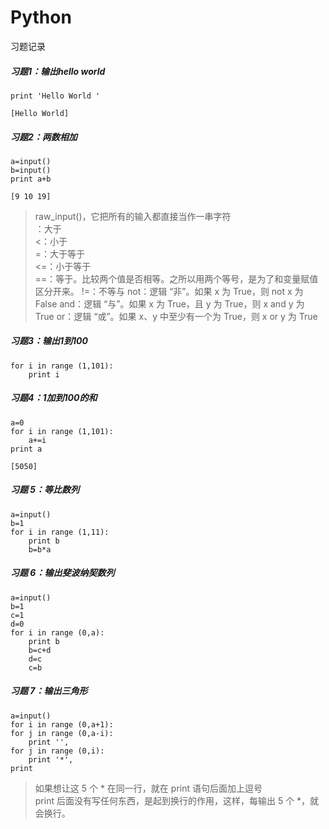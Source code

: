 # Python
习题记录

##### 习题1：输出hello world  
    print 'Hello World ' 
    
    [Hello World] 

##### 习题2：两数相加
    a=input()   
    b=input()  
    print a+b  
    
    [9 10 19]
> raw_input()，它把所有的输入都直接当作一串字符  
>：大于  
<：小于  
>=：大于等于  
<=：小于等于  
==：等于。比较两个值是否相等。之所以用两个等号，是为了和变量赋值区分开来。
> !=：不等与
> not：逻辑 “非”。如果 x 为 True，则 not x 为 False
> and：逻辑 “与”。如果 x 为 True，且 y 为 True，则 x and y 为 True
> or：逻辑 “或”。如果 x、y 中至少有一个为 True，则 x or y 为 True

##### 习题3：输出1到100
    for i in range (1,101):
        print i   

##### 习题4：1加到100的和 
    a=0
    for i in range (1,101):
        a+=i
    print a
    
    [5050]
##### 习题 5：等比数列  
    a=input()
    b=1
    for i in range (1,11):
        print b
        b=b*a
##### 习题 6：输出斐波纳契数列
    a=input()
    b=1
    c=1
    d=0
    for i in range (0,a):
        print b
        b=c+d
        d=c
        c=b
##### 习题 7：输出三角形  
    a=input()
    for i in range (0,a+1):
    for j in range (0,a-i):
        print '',
    for j in range (0,i):
        print '*',
    print  
>如果想让这 5 个 * 在同一行，就在 print 语句后面加上逗号  
print 后面没有写任何东西，是起到换行的作用，这样，每输出 5 个 *，就会换行。
